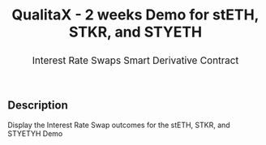 <div align="center">
  <h3 style="font-size: 2em; font-weight: bolder">
        QualitaX - 2 weeks Demo for stETH, STKR, and STYETH
  </h3>
  <p style="font-size: calc(10px + 0.9vmin)">
    Interest Rate Swaps Smart Derivative Contract
  </p>
</div>
<br>

## Description

Display the Interest Rate Swap outcomes for the stETH, STKR, and STYETYH Demo